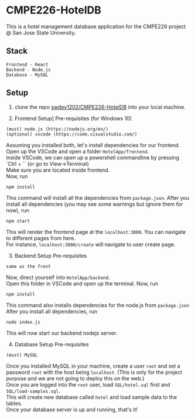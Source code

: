 # CMPE226-HotelDB
This is a hotel management database application for the CMPE226 project @ San Jose State University.  

## Stack
```
Frontend - React  
Backend - Node.js  
Database - MySQL
```
## Setup
1. clone the repo [swdev1202/CMPE226-HotelDB](https://github.com/swdev1202/CMPE226-HotelDB) into your local machine.  


2. Frontend Setup]
Pre-requisites (for Windows 10)
```
(must) node.js (https://nodejs.org/en/)
(optional) vscode (https://code.visualstudio.com/)
```
Assuming you installed both, let's install dependencies for our frontend.  
Open up the VSCode and open a folder `HotelApp/frontend`.  
Inside VSCode, we can open up a powershell commandline by pressing `Ctrl + `` (or go to View->Terminal)  
Make sure you are located inside frontend.  
Now, run
```
npm install
```
This command will install all the dependencies from `package.json`.
After you install all dependencies (you may see some warnings but ignore them for now), run
```
npm start
```
This will render the frontend page at the `localhost:3000`. 
You can navigate to different pages from here.  
For instance,
`localhost:3000/create` will navigate to user create page.  

3. Backend Setup
Pre-requisites
```
same as the front
```
Now, direct yourself into `HotelApp/backend`.  
Open this folder in VSCode and open up the terminal.
Now, run
```
npm install
```
This command also installs dependencies for the node.js from `package.json`  
After you install all dependencies, run
```
node index.js
```
This will now start our backend nodejs server.

4. Database Setup
Pre-requisites
```
(must) MySQL
```
Once you installed MySQL in your machine, create a user `root` and set a password `root` with the host being `localhost`. 
(This is only for the project purpose and we are not going to deploy this on the web.)  
Once you are logged into the `root` user, load `SQL/hotel.sql` first and `SQL/load-samples.sql`.  
This will create new database called `hotel` and load sample data to the tables.  
Once your database server is up and running, that's it!

